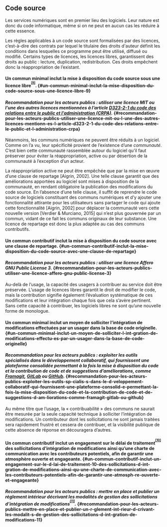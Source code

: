 ## Code source

Les services numériques sont en premier lieu des logiciels. Leur nature est donc du code informatique, même si on ne peut en aucun cas les réduire à cette essence.

Les règles applicables à un code source sont formalisées par des licences, c’est-à-dire des contrats par lequel le titulaire des droits d&#039;auteur définit les conditions dans lesquelles ce programme peut être utilisé, diffusé ou modifié. Certains types de licences, les licences libres, garantissent des droits au public : lecture, duplication, redistribution. Ces droits empêchent donc la réappropriation de l’existant.

#### Un commun minimal inclut la mise à disposition du code source sous une licence libre<sup><sup id="991785648511722-footnote-ref-8"><a href="#991785648511722-footnote-8">[9]</a></sup></sup>. {#un-commun-minimal-inclut-la-mise-disposition-du-code-source-sous-une-licence-libre-9}

#### _Recommandation pour les acteurs publics : utiliser une licence MIT ou l’une des autres licences mentionnées à l’article_ [_D323-2-1 du code des relations entre le public et l’administration (CRPA)_](https://www.legifrance.gouv.fr/affichCodeArticle.do?idArticle=LEGIARTI000034504991&cidTexte=LEGITEXT000031366350&dateTexte=29991231)_._ {#recommandation-pour-les-acteurs-publics-utiliser-une-licence-mit-ou-l-une-des-autres-licences-mentionn-es-l-article-d323-2-1-du-code-des-relations-entre-le-public-et-l-administration-crpa}

Néanmoins, les communs numériques ne peuvent être réduits à un logiciel. Comme on l’a vu, leur spécificité provient de l’existence d’une _communauté_. C’est bien cette communauté rassemblée autour du logiciel qu’il faut préserver pour éviter la réappropriation, active ou par désertion de la communauté à l’exception d’un acteur.

La réappropriation active ne peut être empêchée que par la mise en œuvre d’une clause de repartage [Aigrin, 2002]. Une telle clause garantit que des améliorations apportées au logiciel sont mises à disposition de la communauté, en rendant obligatoire la publication des modifications du code source. En l’absence d’une telle clause, il suffit de reprendre le code source de logiciels constituant des communs numériques et d’y ajouter une fonctionnalité attirante pour les utilisateurs sans partager le code qui ajoute cette fonctionnalité [Aigrin, 2002] pour déplacer la communauté vers cette nouvelle version [Verdier &amp; Murciano, 2015] qui n’est plus gouvernée par un commun, vidant de ce fait les communs originaux de leur substance. Une licence de repartage est donc la plus adaptée au cas des communs contributifs.

#### Un commun contributif inclut la mise à disposition du code source avec une clause de repartage. {#un-commun-contributif-inclut-la-mise-disposition-du-code-source-avec-une-clause-de-repartage}

#### _Recommandation pour les acteurs publics : utiliser une licence Affero GNU Public License 3._ {#recommandation-pour-les-acteurs-publics-utiliser-une-licence-affero-gnu-public-license-3}

Au-delà de l’usage, la capacité des usagers à contribuer au service doit être préservée. L’usage de licences libres garantit le droit de modifier le code, mais la contribution signifie également l’évaluation systématique de ces modifications et leur intégration chaque fois que cela s’avère pertinent. Sans cette capacité à contribuer, les logiciels libres ne sont qu’une nouvelle forme de monologue.

#### Un commun minimal inclut un moyen de solliciter l’intégration de modifications effectuées par un usager dans la base de code originelle. {#un-commun-minimal-inclut-un-moyen-de-solliciter-l-int-gration-de-modifications-effectu-es-par-un-usager-dans-la-base-de-code-originelle}

#### _Recommandation pour les acteurs publics : exploiter les outils spécialisés dans le développement collaboratif, qui fournissent une plateforme consolidée permettant à la fois la mise à disposition du code et la contribution de code et de suggestions d’améliorations, comme_ [_Framagit_](https://framagit.org/)_,_ [_GitLab_](https://about.gitlab.com) _ou_ [_GitHub_](https://github.com)_._ {#recommandation-pour-les-acteurs-publics-exploiter-les-outils-sp-cialis-s-dans-le-d-veloppement-collaboratif-qui-fournissent-une-plateforme-consolid-e-permettant-la-fois-la-mise-disposition-du-code-et-la-contribution-de-code-et-de-suggestions-d-am-liorations-comme-framagit-gitlab-ou-github}

Au même titre que l’usage, la « contribuabilité » des communs ne saurait être mesurée par la seule capacité technique à solliciter l’intégration de modifications. Un contributeur dont les sollicitations ne sont jamais traitées sera rapidement frustré et cessera de contribuer, et la visibilité publique de cette absence de réponse en découragera d’autres.

#### Un commun contributif inclut un engagement sur le délai de traitement<sup><sup id="991785648511722-footnote-ref-9"><a href="#991785648511722-footnote-9">[10]</a></sup></sup> des sollicitations d’intégration de modifications ainsi qu’une charte de communication avec les contributeurs potentiels, afin de garantir une atmosphère ouverte et engageante. {#un-commun-contributif-inclut-un-engagement-sur-le-d-lai-de-traitement-10-des-sollicitations-d-int-gration-de-modifications-ainsi-qu-une-charte-de-communication-avec-les-contributeurs-potentiels-afin-de-garantir-une-atmosph-re-ouverte-et-engageante}

#### _Recommandation pour les acteurs publics : mettre en place et publier un règlement intérieur décrivant les modalités de gestion des sollicitations d’intégration de modifications<sup><sup id="991785648511722-footnote-ref-10"><a href="#991785648511722-footnote-10">[11]</a></sup></sup>._ {#recommandation-pour-les-acteurs-publics-mettre-en-place-et-publier-un-r-glement-int-rieur-d-crivant-les-modalit-s-de-gestion-des-sollicitations-d-int-gration-de-modifications-11}

[^9]: Liste exhaustive disponible sur opensource.org/licenses/alphabetical.

[^10]: Le « traitement » ne signifie pas forcément l’intégration, mais au moins une première évaluation indiquant si la contribution est bienvenue, ou justifiant le refus de son intégration en fournissant des références permettant l’amélioration de futures contributions. Ce délai devra être le plus court possible : au-delà de quelques jours, le sentiment n’est plus celui d’une discussion, et on perd la communauté.

[^11]: Voir également « comment reconnaître les contributions » en annexe.